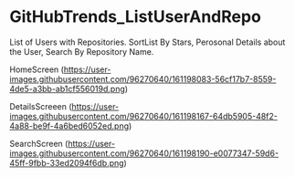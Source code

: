 # GitHubTrends_ListUserAndRepo

List of Users with Repositories. SortList By Stars, Perosonal Details about the User, Search By Repository Name.

HomeScreen
(https://user-images.githubusercontent.com/96270640/161198083-56cf17b7-8559-4de5-a3bb-ab1cf556019d.png)

DetailsScreeen
(https://user-images.githubusercontent.com/96270640/161198167-64db5905-48f2-4a88-be9f-4a6bed6052ed.png)

SearchScreen
(https://user-images.githubusercontent.com/96270640/161198190-e0077347-59d6-45ff-9fbb-33ed2094f6db.png)
